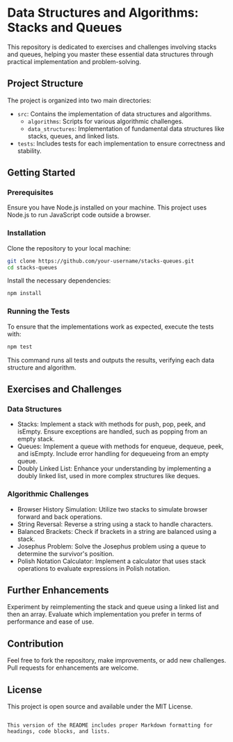 
# Data Structures and Algorithms: Stacks and Queues

This repository is dedicated to exercises and challenges involving stacks and queues, helping you master these essential data structures through practical implementation and problem-solving.

## Project Structure

The project is organized into two main directories:

- `src`: Contains the implementation of data structures and algorithms.
  - `algorithms`: Scripts for various algorithmic challenges.
  - `data_structures`: Implementation of fundamental data structures like stacks, queues, and linked lists.
- `tests`: Includes tests for each implementation to ensure correctness and stability.

## Getting Started

### Prerequisites

Ensure you have Node.js installed on your machine. This project uses Node.js to run JavaScript code outside a browser.

### Installation

Clone the repository to your local machine:

```bash
git clone https://github.com/your-username/stacks-queues.git
cd stacks-queues
```

Install the necessary dependencies:

```bash
npm install
```

### Running the Tests

To ensure that the implementations work as expected, execute the tests with:

```bash
npm test
```

This command runs all tests and outputs the results, verifying each data structure and algorithm.

## Exercises and Challenges

### Data Structures

- Stacks: Implement a stack with methods for push, pop, peek, and isEmpty. Ensure exceptions are handled, such as popping from an empty stack.
- Queues: Implement a queue with methods for enqueue, dequeue, peek, and isEmpty. Include error handling for dequeueing from an empty queue.
- Doubly Linked List: Enhance your understanding by implementing a doubly linked list, used in more complex structures like deques.

### Algorithmic Challenges

- Browser History Simulation: Utilize two stacks to simulate browser forward and back operations.
- String Reversal: Reverse a string using a stack to handle characters.
- Balanced Brackets: Check if brackets in a string are balanced using a stack.
- Josephus Problem: Solve the Josephus problem using a queue to determine the survivor's position.
- Polish Notation Calculator: Implement a calculator that uses stack operations to evaluate expressions in Polish notation.

## Further Enhancements

Experiment by reimplementing the stack and queue using a linked list and then an array. Evaluate which implementation you prefer in terms of performance and ease of use.

## Contribution

Feel free to fork the repository, make improvements, or add new challenges. Pull requests for enhancements are welcome.

## License

This project is open source and available under the MIT License.
```

This version of the README includes proper Markdown formatting for headings, code blocks, and lists.